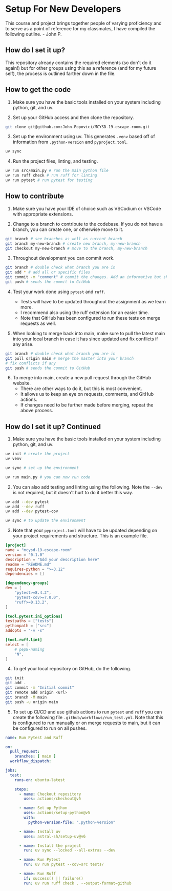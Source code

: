 # Setup For New Developers
This course and project brings together people of varying proficiency and to serve as a point of reference for my classmates, I have compiled the following outline. - John P.

## How do I set it up?

This repository already contains the required elements (so don't do it again!) but for other groups using this as a reference (and for my future self), the process is outlined farther down in the file.


## How to get the code

1. Make sure you have the basic tools installed on your system including python, git, and uv.

2. Set up your GitHub access and then clone the repository.

```bash
git clone git@github.com:John-Popovici/MCYSD-19-escape-room.git
```

3. Set up the environment using uv. This generates `.venv` based off of information from `.python-version` and `pyproject.toml`.

```bash
uv sync
```

4. Run the project files, linting, and testing.

```bash
uv run src/main.py # run the main python file
uv run ruff check # run ruff for linting
uv run pytest # run pytest for testing
```


## How to contribute

1. Make sure you have your IDE of choice such as VSCodium or VSCode with appropriate extensions.

2. Change to a branch to contribute to the codebase. If you do not have a branch, you can create one, or otherwise move to it.

```bash
git branch # see branches as well as current branch
git branch my-new-branch # create new branch, my-new-branch
git checkout my-new-branch # move to the branch, my-new-branch
```

3. Throughout development you can commit work.

```bash
git branch # double check what branch you are in
git add * # add all or specific files
git commit -m "comment" # commit the changes. Add an informative but short comment about the commit
git push # sends the commit to GitHub
```

4. Test your work done using `pytest` and `ruff`.
	- Tests will have to be updated throughout the assignment as we learn more.
	- I recommend also using the ruff extension for an easier time.
	- Note that GitHub has been configured to run these tests on merge requests as well.

5. When looking to merge back into main, make sure to pull the latest main into your local branch in case it has since updated and fix conflicts if any arise.

```bash
git branch # double check what branch you are in
git pull origin main # merge the master into your branch
# fix conflicts if any
git push # sends the commit to GitHub
```

6. To merge into main, create a new pull request through the GitHub website.
	- There are other ways to do it, but this is most convenient.
	- It allows us to keep an eye on requests, comments, and GitHub actions.
	- If changes need to be further made before merging, repeat the above process.


## How do I set it up? Continued

1. Make sure you have the basic tools installed on your system including python, git, and uv.

```bash
uv init # create the project
uv venv

uv sync # set up the environment

uv run main.py # you can now run code
```

2. You can also add testing and linting using the following. Note the `--dev` is not required, but it doesn't hurt to do it better this way.

```bash
uv add --dev pytest
uv add --dev ruff
uv add --dev pytest-cov

uv sync # to update the environment
```

3. Note that your `pyproject.toml` will have to be updated depending on your project requirements and structure. This is an example file.

```toml
[project]
name = "mcysd-19-escape-room"
version = "0.1.0"
description = "Add your description here"
readme = "README.md"
requires-python = ">=3.12"
dependencies = []

[dependency-groups]
dev = [
    "pytest>=8.4.2",
    "pytest-cov>=7.0.0",
    "ruff>=0.13.2",
]

[tool.pytest.ini_options]
testpaths = ["tests"]
pythonpath = ["src"]
addopts = "-v -s"

[tool.ruff.lint]
select = [
    # pep8-naming
    "N",
]
```

4. To get your local repository on GitHub, do the following.

```bash
git init
git add .
git commit -m "Initial commit"
git remote add origin <url>
git branch -M main
git push -u origin main
```

5. To set up CI/CD and use github actions to run `pytest` and `ruff` you can create the following file `.github/workflows/run_test.yml`. Note that this is configured to run manually or on merge requests to main, but it can be configured to run on all pushes.

```yml
name: Run Pytest and Ruff

on:
  pull_request:
    branches: [ main ]
  workflow_dispatch:

jobs:
  test:
    runs-on: ubuntu-latest

    steps:
      - name: Checkout repository
        uses: actions/checkout@v5

      - name: Set up Python
        uses: actions/setup-python@v5
        with:
          python-version-file: ".python-version"

      - name: Install uv
        uses: astral-sh/setup-uv@v6

      - name: Install the project
        run: uv sync --locked --all-extras --dev

      - name: Run Pytest
        run: uv run pytest --cov=src tests/

      - name: Run Ruff
        if: success() || failure()
        run: uv run ruff check . --output-format=github
```
